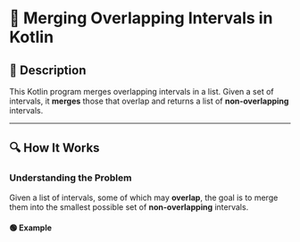 # 📌 Merging Overlapping Intervals in Kotlin

## 🚀 Description
This Kotlin program merges overlapping intervals in a list. Given a set of intervals, it **merges** those that overlap and returns a list of **non-overlapping** intervals.

---

## 🔍 How It Works

### **Understanding the Problem**
Given a list of intervals, some of which may **overlap**, the goal is to merge them into the smallest possible set of **non-overlapping** intervals.

#### 🟢 **Example**
